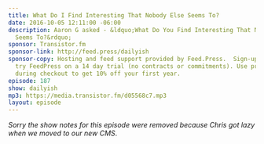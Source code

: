 ```yaml
---
title: What Do I Find Interesting That Nobody Else Seems To?
date: 2016-10-05 12:11:00 -06:00
description: Aaron G asked - &ldquo;What Do You Find Interesting That Nobody Else
  Seems To?&rdquo;
sponsor: Transistor.fm
sponsor-link: http://feed.press/dailyish
sponsor-copy: Hosting and feed support provided by Feed.Press.  Sign-up today and
  try FeedPress on a 14 day trial (no contracts or commitments). Use promo code "dailyish"
  during checkout to get 10% off your first year.
episode: 187
show: dailyish
mp3: https://media.transistor.fm/d05568c7.mp3
layout: episode
---
```


<em>Sorry the show notes for this episode were removed because Chris got lazy when we moved to our new CMS</em>.

